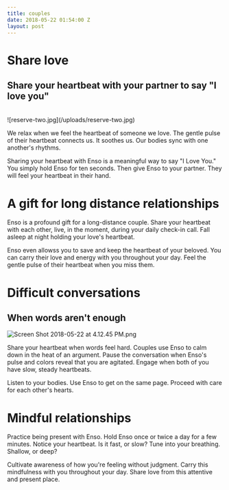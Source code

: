 ```yaml
---
title: couples
date: 2018-05-22 01:54:00 Z
layout: post
---
```


# Share love

## Share your heartbeat with your partner to say "I love you"

<br>
![reserve-two.jpg](/uploads/reserve-two.jpg)

We relax when we feel the heartbeat of someone we love. The gentle pulse of their heartbeat connects us. It soothes us. Our bodies sync with one another's rhythms. 

Sharing your heartbeat with Enso is a meaningful way to say "I Love You."  You simply hold Enso for ten seconds. Then give Enso to your partner. They will feel your heartbeat in their hand. 

# A gift for long distance relationships

Enso is a profound gift for a long-distance couple. Share your heartbeat with each other, live, in the moment, during your daily check-in call. Fall asleep at night holding your love's heartbeat.

Enso even allowss you to save and keep the heartbeat of your beloved. You can carry their love and energy with you throughout your day. Feel the gentle pulse of their heartbeat when you miss them. 
<br>

# Difficult conversations
## When words aren't enough

![Screen Shot 2018-05-22 at 4.12.45 PM.png](/uploads/Screen%20Shot%202018-05-22%20at%204.12.45%20PM.png)

Share your heartbeat when words feel hard. Couples use Enso to calm down in the heat of an argument. Pause the conversation when Enso's pulse and colors reveal that you are agitated. Engage when both of you have slow, steady heartbeats. 

Listen to your bodies. Use Enso to get on the same page. Proceed with care for each other's hearts.

# Mindful relationships

Practice being present with Enso. Hold Enso once or twice a day for a few minutes. Notice your heartbeat. Is it fast, or slow? Tune into your breathing. Shallow, or deep?

Cultivate awareness of how you're feeling without judgment. Carry this mindfulness with you throughout your day. Share love from this attentive and present place.
